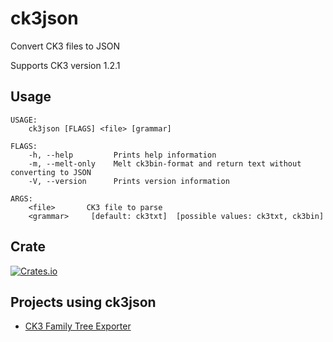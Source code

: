 # ck3json
Convert CK3 files to JSON

Supports CK3 version 1.2.1

## Usage
```
USAGE:
    ck3json [FLAGS] <file> [grammar]

FLAGS:
    -h, --help         Prints help information
    -m, --melt-only    Melt ck3bin-format and return text without converting to JSON
    -V, --version      Prints version information

ARGS:
    <file>       CK3 file to parse
    <grammar>     [default: ck3txt]  [possible values: ck3txt, ck3bin]
```

## Crate
[![Crates.io](https://img.shields.io/crates/v/ck3json)](https://crates.io/crates/ck3json)

## Projects using ck3json
* [CK3 Family Tree Exporter](https://github.com/blastentwice/CK3-Family-Tree-Exporter-To-Gramps-Fast-JSON-Version)
